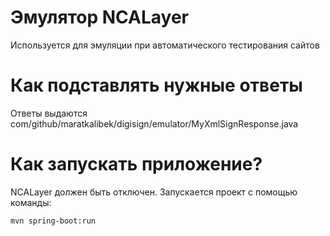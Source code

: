 # Эмулятор NCALayer

Используется для эмуляции при автоматического тестирования сайтов

# Как подставлять нужные ответы

Ответы выдаются com/github/maratkalibek/digisign/emulator/MyXmlSignResponse.java

# Как запускать приложение?

NCALayer должен быть отключен. Запускается проект с помощью команды:

```
mvn spring-boot:run
```

